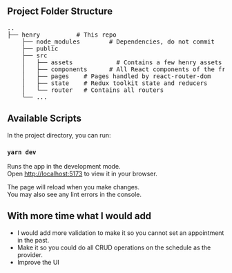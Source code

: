 ## Project Folder Structure
<pre>
..
├── henry          # This repo
    ├── node_modules        # Dependencies, do not commit
    ├── public          
    ├── src 
    │   ├── assets            # Contains a few henry assets
    │   ├── components      # All React components of the frontend, add new components (pages or other rendered objects) here
    │   ├── pages    # Pages handled by react-router-dom
    │   ├── state    # Redux toolkit state and reducers
    │   └── router   # Contains all routers
    └── ...
</pre>

## Available Scripts

In the project directory, you can run:

### `yarn dev`

Runs the app in the development mode.\
Open [http://localhost:5173](http://localhost:5173) to view it in your browser.

The page will reload when you make changes.\
You may also see any lint errors in the console.

## With more time what I would add
- I would add more validation to make it so you cannot set an appointment in the past.
- Make it so you could do all CRUD operations on the schedule as the provider.
- Improve the UI
